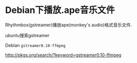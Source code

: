 # Debian下播放.ape音乐文件

Rhythmbox(gstreamer)播放ape(monkey's audio)格式音乐文件.

ubuntu搜索gstreamer

Debian `gstreamer0.10-ffmpeg`

http://pkgs.org/search/?keyword=gstreamer0.10-ffmpeg